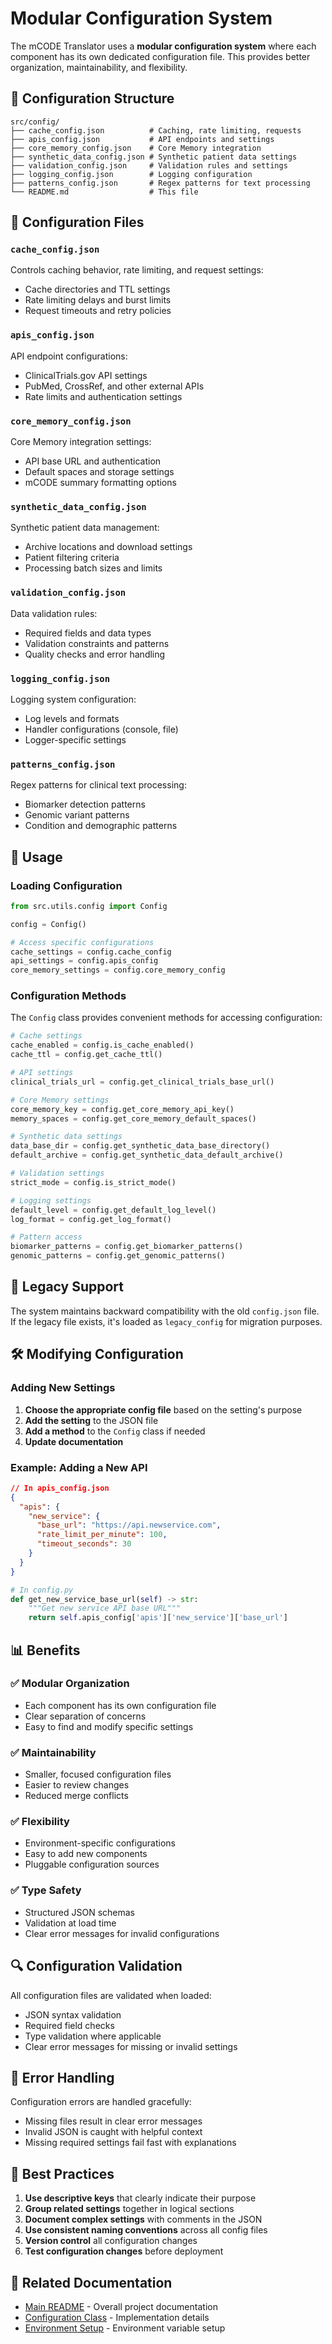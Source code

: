 # Modular Configuration System

The mCODE Translator uses a **modular configuration system** where each component has its own dedicated configuration file. This provides better organization, maintainability, and flexibility.

## 📁 Configuration Structure

```
src/config/
├── cache_config.json          # Caching, rate limiting, requests
├── apis_config.json           # API endpoints and settings
├── core_memory_config.json    # Core Memory integration
├── synthetic_data_config.json # Synthetic patient data settings
├── validation_config.json     # Validation rules and settings
├── logging_config.json        # Logging configuration
├── patterns_config.json       # Regex patterns for text processing
└── README.md                  # This file
```

## 🔧 Configuration Files

### `cache_config.json`
Controls caching behavior, rate limiting, and request settings:
- Cache directories and TTL settings
- Rate limiting delays and burst limits
- Request timeouts and retry policies

### `apis_config.json`
API endpoint configurations:
- ClinicalTrials.gov API settings
- PubMed, CrossRef, and other external APIs
- Rate limits and authentication settings

### `core_memory_config.json`
Core Memory integration settings:
- API base URL and authentication
- Default spaces and storage settings
- mCODE summary formatting options

### `synthetic_data_config.json`
Synthetic patient data management:
- Archive locations and download settings
- Patient filtering criteria
- Processing batch sizes and limits

### `validation_config.json`
Data validation rules:
- Required fields and data types
- Validation constraints and patterns
- Quality checks and error handling

### `logging_config.json`
Logging system configuration:
- Log levels and formats
- Handler configurations (console, file)
- Logger-specific settings

### `patterns_config.json`
Regex patterns for clinical text processing:
- Biomarker detection patterns
- Genomic variant patterns
- Condition and demographic patterns

## 🚀 Usage

### Loading Configuration

```python
from src.utils.config import Config

config = Config()

# Access specific configurations
cache_settings = config.cache_config
api_settings = config.apis_config
core_memory_settings = config.core_memory_config
```

### Configuration Methods

The `Config` class provides convenient methods for accessing configuration:

```python
# Cache settings
cache_enabled = config.is_cache_enabled()
cache_ttl = config.get_cache_ttl()

# API settings
clinical_trials_url = config.get_clinical_trials_base_url()

# Core Memory settings
core_memory_key = config.get_core_memory_api_key()
memory_spaces = config.get_core_memory_default_spaces()

# Synthetic data settings
data_base_dir = config.get_synthetic_data_base_directory()
default_archive = config.get_synthetic_data_default_archive()

# Validation settings
strict_mode = config.is_strict_mode()

# Logging settings
default_level = config.get_default_log_level()
log_format = config.get_log_format()

# Pattern access
biomarker_patterns = config.get_biomarker_patterns()
genomic_patterns = config.get_genomic_patterns()
```

## 🔄 Legacy Support

The system maintains backward compatibility with the old `config.json` file. If the legacy file exists, it's loaded as `legacy_config` for migration purposes.

## 🛠️ Modifying Configuration

### Adding New Settings

1. **Choose the appropriate config file** based on the setting's purpose
2. **Add the setting** to the JSON file
3. **Add a method** to the `Config` class if needed
4. **Update documentation**

### Example: Adding a New API

```json
// In apis_config.json
{
  "apis": {
    "new_service": {
      "base_url": "https://api.newservice.com",
      "rate_limit_per_minute": 100,
      "timeout_seconds": 30
    }
  }
}
```

```python
# In config.py
def get_new_service_base_url(self) -> str:
    """Get new service API base URL"""
    return self.apis_config['apis']['new_service']['base_url']
```

## 📊 Benefits

### ✅ **Modular Organization**
- Each component has its own configuration file
- Clear separation of concerns
- Easy to find and modify specific settings

### ✅ **Maintainability**
- Smaller, focused configuration files
- Easier to review changes
- Reduced merge conflicts

### ✅ **Flexibility**
- Environment-specific configurations
- Easy to add new components
- Pluggable configuration sources

### ✅ **Type Safety**
- Structured JSON schemas
- Validation at load time
- Clear error messages for invalid configurations

## 🔍 Configuration Validation

All configuration files are validated when loaded:
- JSON syntax validation
- Required field checks
- Type validation where applicable
- Clear error messages for missing or invalid settings

## 🚨 Error Handling

Configuration errors are handled gracefully:
- Missing files result in clear error messages
- Invalid JSON is caught with helpful context
- Missing required settings fail fast with explanations

## 📝 Best Practices

1. **Use descriptive keys** that clearly indicate their purpose
2. **Group related settings** together in logical sections
3. **Document complex settings** with comments in the JSON
4. **Use consistent naming conventions** across all config files
5. **Version control** all configuration changes
6. **Test configuration changes** before deployment

## 🔗 Related Documentation

- [Main README](../README.md) - Overall project documentation
- [Configuration Class](../utils/config.py) - Implementation details
- [Environment Setup](../../README.md#prerequisites) - Environment variable setup